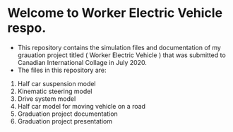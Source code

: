 Welcome to Worker Electric Vehicle respo.
===========================================
- This repository contains the simulation files and documentation of my grauation project titled ( Worker Electric Vehicle ) that was submitted to Canadian International Collage in July 2020.
- The files in this repository are:
1. Half car suspension model
2. Kinematic steering model
3. Drive system model
4. Half car model for moving vehicle on a road
5. Graduation project documentation
6. Graduation project presentatiom

